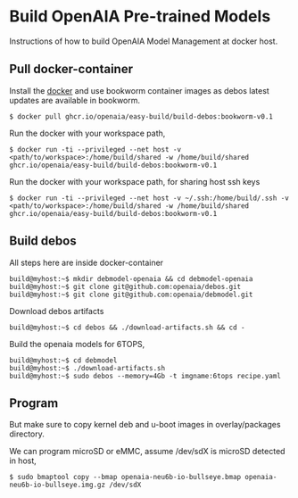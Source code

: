# Build OpenAIA Pre-trained Models

Instructions of how to build OpenAIA Model Management at docker host.

## Pull docker-container

Install the [docker](https://docs.docker.com/engine/install/ubuntu/) and use bookworm container images as debos latest
updates are available in bookworm.

```
$ docker pull ghcr.io/openaia/easy-build/build-debos:bookworm-v0.1
```

Run the docker with your workspace path,
```
$ docker run -ti --privileged --net host -v <path/to/workspace>:/home/build/shared -w /home/build/shared ghcr.io/openaia/easy-build/build-debos:bookworm-v0.1
```

Run the docker with your workspace path, for sharing host ssh keys
```
$ docker run -ti --privileged --net host -v ~/.ssh:/home/build/.ssh -v <path/to/workspace>:/home/build/shared -w /home/build/shared ghcr.io/openaia/easy-build/build-debos:bookworm-v0.1
```

## Build debos

All steps here are inside docker-container
```
build@myhost:~$ mkdir debmodel-openaia && cd debmodel-openaia
build@myhost:~$ git clone git@github.com:openaia/debos.git
build@myhost:~$ git clone git@github.com:openaia/debmodel.git
```

Download debos artifacts
```
build@myhost:~$ cd debos && ./download-artifacts.sh && cd -
```

Build the openaia models for 6TOPS,
```
build@myhost:~$ cd debmodel
build@myhost:~$ ./download-artifacts.sh
build@myhost:~$ sudo debos --memory=4Gb -t imgname:6tops recipe.yaml
```

## Program

But make sure to copy kernel deb and u-boot images in overlay/packages directory.

We can program microSD or eMMC, assume /dev/sdX is microSD detected in host,
```
$ sudo bmaptool copy --bmap openaia-neu6b-io-bullseye.bmap openaia-neu6b-io-bullseye.img.gz /dev/sdX
```
